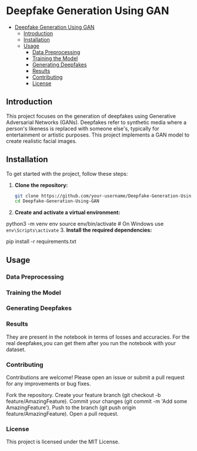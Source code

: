 # Deepfake Generation Using GAN

- [Deepfake Generation Using GAN](#deepfake-generation-using-gan)
  - [Introduction](#introduction)
  - [Installation](#installation)
  - [Usage](#usage)
    - [Data Preprocessing](#data-preprocessing)
    - [Training the Model](#training-the-model)
    - [Generating Deepfakes](#generating-deepfakes)
    - [Results](#results)
    - [Contributing](#contributing)
    - [License](#license)


## Introduction

This project focuses on the generation of deepfakes using Generative Adversarial Networks (GANs). Deepfakes refer to synthetic media where a person's likeness is replaced with someone else's, typically for entertainment or artistic purposes. This project implements a GAN model to create realistic facial images.


## Installation

To get started with the project, follow these steps:

1. **Clone the repository:**
   ```bash
   git clone https://github.com/your-username/Deepfake-Generation-Using-GAN.git
   cd Deepfake-Generation-Using-GAN
2. **Create and activate a virtual environment:**


python3 -m venv env
source env/bin/activate   # On Windows use `env\Scripts\activate`
3. **Install the required dependencies:**


pip install -r requirements.txt

## Usage
### Data Preprocessing

### Training the Model

### Generating Deepfakes

### Results 
They are present in the notebook in terms of losses and accuracies.
For the real deepfakes,you can get them after you run the notebook with your dataset.


### Contributing

Contributions are welcome! Please open an issue or submit a pull request for any improvements or bug fixes.

Fork the repository.
Create your feature branch (git checkout -b feature/AmazingFeature).
Commit your changes (git commit -m 'Add some AmazingFeature').
Push to the branch (git push origin feature/AmazingFeature).
Open a pull request.

### License
This project is licensed under the MIT License. 

